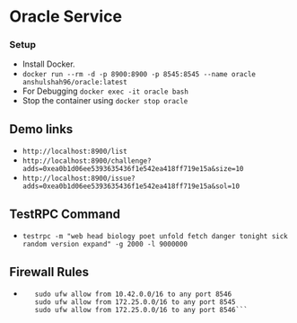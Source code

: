 # Oracle Service

### Setup

  - Install Docker.
  - ```docker run --rm -d -p 8900:8900 -p 8545:8545 --name oracle anshulshah96/oracle:latest```
  - For Debugging ```docker exec -it oracle bash```
  - Stop the container using ```docker stop oracle```

## Demo links

  - ```http://localhost:8900/list```
  - ```http://localhost:8900/challenge?adds=0xea0b1d06ee5393635436f1e542ea418ff719e15a&size=10```
  - ```http://localhost:8900/issue?adds=0xea0b1d06ee5393635436f1e542ea418ff719e15a&sol=10```

## TestRPC Command

  - ```testrpc -m "web head biology poet unfold fetch danger tonight sick random version expand" -g 2000 -l 9000000```

## Firewall Rules
  - ```sudo ufw allow from 10.42.0.0/16 to any port 8545
	   sudo ufw allow from 10.42.0.0/16 to any port 8546
	   sudo ufw allow from 172.25.0.0/16 to any port 8545
	   sudo ufw allow from 172.25.0.0/16 to any port 8546```